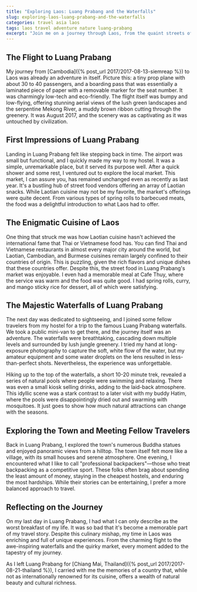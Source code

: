 ```yaml
---
title: "Exploring Laos: Luang Prabang and the Waterfalls"
slug: exploring-laos-luang-prabang-and-the-waterfalls
categories: travel asia laos
tags: laos travel adventure nature luang-prabang
excerpt: "Join me on a journey through Laos, from the quaint streets of Luang Prabang to the breathtaking waterfalls that define the country's natural beauty."
---
```


## The Flight to Luang Prabang

My journey from [Cambodia]({% post_url 2017/2017-08-13-siemreap %}) to Laos was already an adventure in itself. Picture this: a tiny prop plane with about 30 to 40 passengers, and a boarding pass that was essentially a laminated piece of paper with a removable marker for the seat number. It was charmingly low-tech and eco-friendly. The flight itself was bumpy and low-flying, offering stunning aerial views of the lush green landscapes and the serpentine Mekong River, a muddy brown ribbon cutting through the greenery. It was August 2017, and the scenery was as captivating as it was untouched by civilization.

## First Impressions of Luang Prabang

Landing in Luang Prabang felt like stepping back in time. The airport was small but functional, and I quickly made my way to my hostel. It was a simple, unremarkable place, but it served its purpose well. After a quick shower and some rest, I ventured out to explore the local market. This market, I can assure you, has remained unchanged even as recently as last year. It's a bustling hub of street food vendors offering an array of Laotian snacks. While Laotian cuisine may not be my favorite, the market's offerings were quite decent. From various types of spring rolls to barbecued meats, the food was a delightful introduction to what Laos had to offer.

## The Enigmatic Cuisine of Laos

One thing that struck me was how Laotian cuisine hasn't achieved the international fame that Thai or Vietnamese food has. You can find Thai and Vietnamese restaurants in almost every major city around the world, but Laotian, Cambodian, and Burmese cuisines remain largely confined to their countries of origin. This is puzzling, given the rich flavors and unique dishes that these countries offer. Despite this, the street food in Luang Prabang's market was enjoyable. I even had a memorable meal at Cafe Thuy, where the service was warm and the food was quite good. I had spring rolls, curry, and mango sticky rice for dessert, all of which were satisfying.

## The Majestic Waterfalls of Luang Prabang

The next day was dedicated to sightseeing, and I joined some fellow travelers from my hostel for a trip to the famous Luang Prabang waterfalls. We took a public mini-van to get there, and the journey itself was an adventure. The waterfalls were breathtaking, cascading down multiple levels and surrounded by lush jungle greenery. I tried my hand at long-exposure photography to capture the soft, white flow of the water, but my amateur equipment and some water droplets on the lens resulted in less-than-perfect shots. Nevertheless, the experience was unforgettable.

Hiking up to the top of the waterfalls, a short 10-20 minute trek, revealed a series of natural pools where people were swimming and relaxing. There was even a small kiosk selling drinks, adding to the laid-back atmosphere. This idyllic scene was a stark contrast to a later visit with my buddy Hatim, where the pools were disappointingly dried out and swarming with mosquitoes. It just goes to show how much natural attractions can change with the seasons.

## Exploring the Town and Meeting Fellow Travelers

Back in Luang Prabang, I explored the town's numerous Buddha statues and enjoyed panoramic views from a hilltop. The town itself felt more like a village, with its small houses and serene atmosphere. One evening, I encountered what I like to call "professional backpackers"—those who treat backpacking as a competitive sport. These folks often brag about spending the least amount of money, staying in the cheapest hostels, and enduring the most hardships. While their stories can be entertaining, I prefer a more balanced approach to travel.

## Reflecting on the Journey

On my last day in Luang Prabang, I had what I can only describe as the worst breakfast of my life. It was so bad that it's become a memorable part of my travel story. Despite this culinary mishap, my time in Laos was enriching and full of unique experiences. From the charming flight to the awe-inspiring waterfalls and the quirky market, every moment added to the tapestry of my journey.

As I left Luang Prabang for [Chiang Mai, Thailand]({% post_url 2017/2017-08-21-thailand %}), I carried with me the memories of a country that, while not as internationally renowned for its cuisine, offers a wealth of natural beauty and cultural richness.
